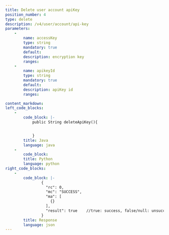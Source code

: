```yaml
---
title: Delete user account apiKey
position_number: 4
type: delete
description: /v4/user/account/api-key
parameters:
    -
        name: accessKey
        type: string
        mandatory: true
        default:
        description: encryption key
        ranges:
    -
        name: apikeyId
        type: string
        mandatory: true
        default:
        description: apiKey id
        ranges:

content_markdown:
left_code_blocks:
    -
        code_block: |-
            public String deleteApiKey(){


            }
        title: Java
        language: java
    -
        code_block:
        title: Python
        language: python
right_code_blocks:
    -
        code_block: |-
                {
                  "rc": 0,
                  "mc": "SUCCESS",
                  "ma": [
                    {}
                  ],
                  "result": true    //true: success, false/null: unsuccess
                }
        title: Response
        language: json
---
```

